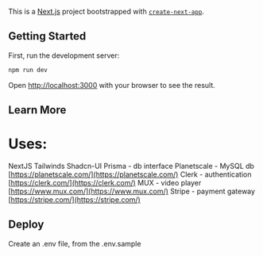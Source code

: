 This is a [Next.js](https://nextjs.org/) project bootstrapped with [`create-next-app`](https://github.com/vercel/next.js/tree/canary/packages/create-next-app).

## Getting Started

First, run the development server:

```bash
npm run dev
```

Open [http://localhost:3000](http://localhost:3000) with your browser to see the result.


## Learn More

# Uses:
NextJS
Tailwinds
Shadcn-UI
Prisma - db interface
Planetscale - MySQL db [https://planetscale.com/](https://planetscale.com/)
Clerk - authentication [https://clerk.com/](https://clerk.com/)
MUX - video player [https://www.mux.com/](https://www.mux.com/)
Stripe - payment gateway [https://stripe.com/](https://stripe.com/)

## Deploy
Create an .env file, from the .env.sample 



